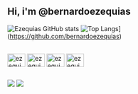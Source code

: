 ## Hi, i'm @bernardoezequias

![Ezequias GitHub stats](https://github-readme-stats.vercel.app/api?username=bernardoezequias&show_icons=true&theme=gruvbox)
![Top Langs](https://github-readme-stats.vercel.app/api/top-langs/?username=bernardoezequias&layout=compact&theme=gruvbox)](https://github.com/bernardoezequias)

<div style="display: inline_block"><br>
<img align="center" alt="ezequias-py" height="30" width="40" src="https://cdn.jsdelivr.net/gh/devicons/devicon/icons/python/python-original.svg">
<img align="center" alt="ezequias-java" height="30" width="40" src="https://cdn.jsdelivr.net/gh/devicons/devicon/icons/java/java-original.svg">
<img align="center" alt="ezequias-spring" height="30" width="40" src="https://cdn.jsdelivr.net/gh/devicons/devicon/icons/spring/spring-original.svg">
<img align="center" alt="ezequias-postgresql" height="30" width="40" src="https://cdn.jsdelivr.net/gh/devicons/devicon/icons/postgresql/postgresql-original.svg">
</div>

##

<div>
<a href = "mailto:ezequias.bernardo@ccc.ufcg.edu.br"><img src="https://img.shields.io/badge/-Gmail-%23333?style=for-the-badge&logo=gmail&logoColor=white" target="_blank"></a>
 <a href="https://www.linkedin.com/in/ezequias-bernardo-30b207188/" target="_blank"><img src="https://img.shields.io/badge/-LinkedIn-%230077B5?style=for-the-badge&logo=linkedin&logoColor=white" target="_blank"></a>
</div>
